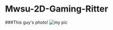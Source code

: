 # Mwsu-2D-Gaming-Ritter

###This guy's photo!
![my pic](https://avatars3.githubusercontent.com/u/8991864?v=3&s=460)
